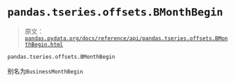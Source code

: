 # `pandas.tseries.offsets.BMonthBegin`

> 原文：[`pandas.pydata.org/docs/reference/api/pandas.tseries.offsets.BMonthBegin.html`](https://pandas.pydata.org/docs/reference/api/pandas.tseries.offsets.BMonthBegin.html)

```py
pandas.tseries.offsets.BMonthBegin
```

别名为`BusinessMonthBegin`
